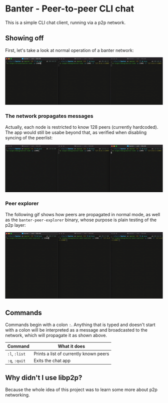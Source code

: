 # Banter - Peer-to-peer CLI chat

This is a simple CLI chat client, running via a p2p network.

## Showing off

First, let's take a look at normal operation of a banter network:

![Demonstrating how banter works](./recordings/banter.gif)

### The network propagates messages

Actually, each node is restricted to know 128 peers (currently hardcoded). The
app would still be usabe beyond that, as verified when disabling syncing of the
peerlist:

![Demonstrating message propagation beyond known peers](./recordings/propagation.gif)

### Peer explorer

The following gif shows how peers are propagated in normal mode, as well as the
`banter-peer-explorer` binary, whose purpose is plain testing of the p2p layer:

![Demonstrating peer exploration and propagation of known peers](./recordings/peer-explorer.gif)

## Commands

Commands begin with a colon `:`. Anything that is typed and doesn't start with a
colon will be interpreted as a message and broadcasted to the network, which
will propagate it as shown above.

| Command       | What it does                           |
| ------------- | -------------------------------------- |
| `:l`, `:list` | Prints a list of currently known peers |
| `:q`, `:quit` | Exits the chat app                     |

## Why didn't I use libp2p?

Because the whole idea of this project was to learn some more about p2p
networking.
